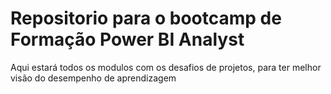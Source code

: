 # Repositorio para o bootcamp de Formação Power BI Analyst

Aqui estará todos os modulos com os desafios de projetos, para ter melhor visão do desempenho de aprendizagem
